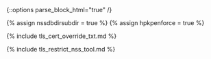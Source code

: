 {::options parse_block_html="true" /}

{% assign nssdbdirsubdir = true %}
{% assign hpkpenforce = true %}

{% include tls_cert_override_txt.md %}

{% include tls_restrict_nss_tool.md %}
